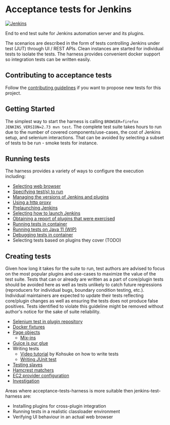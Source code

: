 # Acceptance tests for Jenkins

[![Jenkins](https://ci.jenkins.io/job/Core/job/acceptance-test-harness/job/master/badge/icon)](https://ci.jenkins.io/job/Core/job/acceptance-test-harness/job/master/)

End to end test suite for Jenkins automation server and its plugins.

The scenarios are described in the form of tests controlling Jenkins under test (JUT) through UI / REST APIs. Clean instances
are started for individual tests to isolate the tests. The harness provides convenient docker support so integration tests
can be written easily.

## Contributing to acceptance tests  

Follow the [contributing guidelines](docs/CONTRIBUTING.md) if you want to propose new tests for this project.

## Getting Started

The simplest way to start the harness is calling `BROWSER=firefox JENKINS_VERSION=2.73 mvn test`. The complete test suite
takes hours to run due to the number of covered components/use-cases, the cost of Jenkins setup, and selenium interactions.
That can be avoided by selecting a subset of tests to be run - smoke tests for instance.

## Running tests

The harness provides a variety of ways to configure the execution including:

* [Selecting web browser](docs/BROWSER.md)
* [Specifying test(s) to run](docs/SINGLE-TEST.md)
* [Managing the versions of Jenkins and plugins](docs/SUT-VERSIONS.md)
* [Using a http proxy](docs/USING-A-HTTP-PROXY.md)
* [Prelaunching Jenkins](docs/PRELAUNCH.md)
* [Selecting how to launch Jenkins](docs/CONTROLLER.md)
* [Obtaining a report of plugins that were exercised](docs/EXERCISEDPLUGINSREPORTER.md)
* [Running tests in container](docs/DOCKER.md)
* [Running tests on Java 11 (WIP)](docs/JAVA11.md)
* [Debugging tests in container](docs/DOCKER.md#debugging-tests-in-a-docker-container)
* Selecting tests based on plugins they cover (TODO)

## Creating tests

Given how long it takes for the suite to run, test authors are advised to focus on the most popular plugins and
use-cases to maximize the value of the test suite. Tests that can or already are written as a part of core/plugin tests
should be avoided here as well as tests unlikely to catch future regressions (reproducers for individual bugs, boundary
condition testing, etc.). Individual maintainers are expected to update their tests reflecting core/plugin changes as
well as ensuring the tests does not produce false positives. Tests identified to violate this guideline might be removed
without author's notice for the sake of suite reliability.

* [Selenium test in plugin repository](docs/EXTERNAL.md)
* [Docker fixtures](docs/FIXTURES.md)
* [Page objects](docs/PAGE-OBJECTS.md)
    * [Mix-ins](docs/MIXIN.md)
* [Guice is our glue](docs/GUICE.md)
* Writing tests
    * [Video tutorial](https://www.youtube.com/watch?v=ZHAiywgMG-M) by Kohsuke on how to write tests
    * [Writing JUnit test](docs/JUNIT.md)
* [Testing slaves](docs/SLAVE.md)
* [Hamcrest matchers](docs/MATCHERS.md)
* [EC2 provider configuration](docs/EC2-CONFIG.md)
* [Investigation](docs/INVESTIGATION.md)

Areas where acceptance-tests-harness is more suitable then jenkins-test-harness are:

- Installing plugins for cross-plugin integration
- Running tests in a realistic classloader environment
- Verifying UI behaviour in an actual web browser
